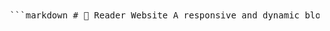 <pre lang="md"> ```markdown # 📖 Reader Website A responsive and dynamic blog reading platform built with **Next.js** and **TypeScript**, focused on seamless user experience, structured content presentation, and scalable architecture. ## 🚀 Live Website 👉 [readerhere.netlify.app](https://readerhere.netlify.app) 👉 [GitHub Repository](https://github.com/tanushka1726/react_next) --- ## 🛠️ Tech Stack - **Next.js** – React framework for full stack web development - **TypeScript** – Type-safe JavaScript - **Tailwind CSS** – Utility-first CSS for styling - **Framer Motion** – For smooth animations and transitions - **Axios** – For API requests - **MySQL** – For structured backend data (via API integration) --- ## 📂 Features - ✅ Fully responsive layout - ✅ Dynamic routing for blog posts and categories - ✅ SEO-friendly structure with `generateMetadata` and `generateStaticParams` - ✅ Sticky sidebar for related posts and categories - ✅ Swiper carousel integration for featured content - ✅ Centralized layout and reusable components - ✅ Smooth animations and optimized performance --- ## 📁 Project Structure ``` app/ │ ├── layout.tsx # Root layout ├── page.tsx # Home page ├── [blogSlug]/ # Dynamic blog detail page ├── services/ # Service pages (nested routing) │ └── [secondPage]/[thirdPage]/ ├── category/ # Category-based routing │ └── [categoryPage]/ │ lib/ # Shared utilities like metadata and route validation components/ # Reusable UI components styles/ # Tailwind and global CSS ``` --- ## 🧠 Concepts Covered - Server-side rendering (SSR) and static generation (SSG) with Next.js App Router - Dynamic routing and parameter handling - Reusable metadata and 404 logic using centralized config - Integration with MySQL for blog content and services - Smooth UI with Framer Motion & Tailwind - Modular, clean component-based architecture --- ## 🔧 Getting Started 1. **Clone the repo** ```bash git clone https://github.com/tanushka1726/react_next.git cd react_next ``` 2. **Install dependencies** ```bash npm install ``` 3. **Run development server** ```bash npm run dev ``` 4. Visit `http://localhost:3000` in your browser. > **Note:** Make sure to configure your `.env` file if using any backend API routes. --- ## 📌 Status 🟢 Phase 1 Complete 🔄 UI/UX enhancements in progress 🔜 Future updates will include search, CMS integration, and more refined animations --- ## 🤝 Contributions Open to ideas, suggestions, and collaborations. Feel free to fork or submit a PR! --- ## 📬 Connect Made with ❤️ by [Tanushka](https://www.linkedin.com/in/tanushka1726/) --- ## 📄 License This project is licensed under the MIT License. ``` </pre>
